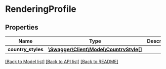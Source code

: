 # RenderingProfile

## Properties
Name | Type | Description | Notes
------------ | ------------- | ------------- | -------------
**country_styles** | [**\Swagger\Client\Model\CountryStyle[]**](CountryStyle.md) |  | [optional] 

[[Back to Model list]](../../README.md#documentation-for-models) [[Back to API list]](../../README.md#documentation-for-api-endpoints) [[Back to README]](../../README.md)

